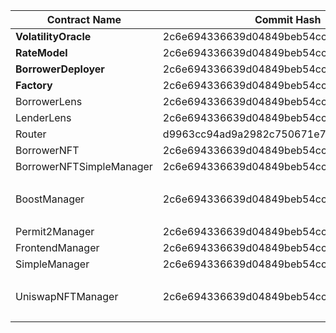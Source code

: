 | Contract Name                    | Commit Hash                              | Salt                                                               | Address                                      |
| -------------------------------- | ---------------------------------------- | ------------------------------------------------------------------ | -------------------------------------------- |
| **VolatilityOracle**             | 2c6e694336639d04849beb54cc0642f21e2ded04 | 0x000000000000000000000000000000000000000072d2b1e41bc2400020241d9b | `0x0000000030d51e39a2dDDb5Db50F9d74a289DFc3` |
| **RateModel**                    | 2c6e694336639d04849beb54cc0642f21e2ded04 | 0x000000000000000000000000000000000000000029a4b92da42120001626d608 | `0x000000006b66E36407c709aD4808370d963F2aAB` |
| **BorrowerDeployer**             | 2c6e694336639d04849beb54cc0642f21e2ded04 | 0x000000000000000000000000000000000000000091b1b6c2b3d408003c519fc1 | `0x0000000033CB32b42feD5df3555293fB299365bA` |
| **Factory**                      | 2c6e694336639d04849beb54cc0642f21e2ded04 | 0x0000000000000000000000000000000000000000cb94eb7800f858003d6aca1f | `0x000000009efdB26b970bCc0085E126C9dfc16ee8` |
| BorrowerLens                     | 2c6e694336639d04849beb54cc0642f21e2ded04 | 0x0000000000000000000000000000000000000000A10EA10EA10EA10EA10EA10E | `0x46AeD741F9a329c0721519D6E66fA47Bb17B0986` |
| LenderLens                       | 2c6e694336639d04849beb54cc0642f21e2ded04 | 0x0000000000000000000000000000000000000000A10EA10EA10EA10EA10EA10E | `0x2a1591e54315766e943382beF5E5C8e55c1b9C6C` |
| Router                           | d9963cc94ad9a2982c750671e7be364f2a6fbace | 0x0000000000000000000000000000000000000000eb1326c90848c00006ddedac | `0x00000000380f13622e73eA495F25F8F7F2da7dC2` |
| BorrowerNFT                      | 2c6e694336639d04849beb54cc0642f21e2ded04 | 0x0000000000000000000000000000000000000000122d0a2ff5b481009316e38f | `0x00000000000078b629B7C06f5339060648468AA6` |
| BorrowerNFTSimpleManager         | 2c6e694336639d04849beb54cc0642f21e2ded04 | 0x0000000000000000000000000000000000000000A10EA10EA10EA10EA10EA10E | `0xA07FD687882FfE7380A044e7542bDAc6F8672Bf7` |
| BoostManager                     | 2c6e694336639d04849beb54cc0642f21e2ded04 | 0x0000000000000000000000000000000000000000A10EA10EA10EA10EA10EA10E | eth/opt/arb: `0xB6B7521cd3bd116432FeD94c2262Dd02BA616Db4` base: `0x8E287b280671700EBE66A908A56C648f930b73b4` |
| Permit2Manager                   | 2c6e694336639d04849beb54cc0642f21e2ded04 | 0x0000000000000000000000000000000000000000A10EA10EA10EA10EA10EA10E | `0x6BDa468b1d473028938585a04eC3c62dcFF5309B` |
| FrontendManager                  | 2c6e694336639d04849beb54cc0642f21e2ded04 | 0x0000000000000000000000000000000000000000A10EA10EA10EA10EA10EA10E | `0x3Bb9F64b0e6b15dD5792A008c06E5c4Dc9d23D8f` |
| SimpleManager                    | 2c6e694336639d04849beb54cc0642f21e2ded04 | 0x0000000000000000000000000000000000000000A10EA10EA10EA10EA10EA10E | `0xBb5A35B80b15A8E5933fDC11646A20f6159Dd061` |
| UniswapNFTManager                | 2c6e694336639d04849beb54cc0642f21e2ded04 | 0x0000000000000000000000000000000000000000A10EA10EA10EA10EA10EA10E | eth/opt/arb: `0x7516735395134BB9EbF75d908103b48eDF238B9f` base: `0xf46e04796185322485314Dd607DA1cb69028d731` |
